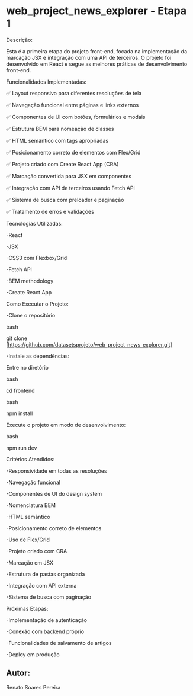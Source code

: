 # web_project_news_explorer - Etapa 1

Descrição:

Esta é a primeira etapa do projeto front-end, focada na implementação da marcação JSX e integração com uma API de terceiros. O projeto foi desenvolvido em React e segue as melhores práticas de desenvolvimento front-end.

Funcionalidades Implementadas:

✅ Layout responsivo para diferentes resoluções de tela

✅ Navegação funcional entre páginas e links externos

✅ Componentes de UI com botões, formulários e modais

✅ Estrutura BEM para nomeação de classes

✅ HTML semântico com tags apropriadas

✅ Posicionamento correto de elementos com Flex/Grid

✅ Projeto criado com Create React App (CRA)

✅ Marcação convertida para JSX em componentes

✅ Integração com API de terceiros usando Fetch API

✅ Sistema de busca com preloader e paginação

✅ Tratamento de erros e validações

Tecnologias Utilizadas:

-React

-JSX

-CSS3 com Flexbox/Grid

-Fetch API

-BEM methodology

-Create React App

Como Executar o Projeto:


-Clone o repositório

bash

git clone 
[https://github.com/datasetsprojeto/web_project_news_explorer.git]

-Instale as dependências:

Entre no diretório

bash

cd frontend

bash

npm install

Execute o projeto em modo de desenvolvimento:

bash

npm run dev


Critérios Atendidos:

-Responsividade em todas as resoluções

-Navegação funcional

-Componentes de UI do design system

-Nomenclatura BEM

-HTML semântico

-Posicionamento correto de elementos

-Uso de Flex/Grid

-Projeto criado com CRA

-Marcação em JSX

-Estrutura de pastas organizada

-Integração com API externa

-Sistema de busca com paginação

Próximas Etapas:

-Implementação de autenticação

-Conexão com backend próprio

-Funcionalidades de salvamento de artigos

-Deploy em produção

## Autor:

Renato Soares Pereira